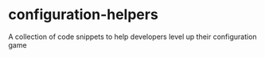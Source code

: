 # configuration-helpers
A collection of code snippets to help developers level up their configuration game
